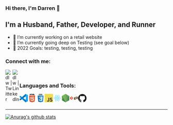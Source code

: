 <!-- See https://www.youtube.com/watch?v=ECuqb5Tv9qI and https://github.com/codeSTACKr/codeSTACKr/blob/master/README.md -->

### Hi there, I'm Darren 👋

## I'm a Husband, Father, Developer, and Runner

- 🔭 I’m currently working on a retail website
- 🌱 I’m currently going deep on Testing (see goal below)
- 🥅 2022 Goals: testing, testing, testing

### Connect with me:

[<img align="left" alt="dlw | Twitter" width="22px" src="https://cdn.jsdelivr.net/npm/simple-icons@v3/icons/twitter.svg" />][twitter]
[<img align="left" alt="dlw | LinkedIn" width="22px" src="https://cdn.jsdelivr.net/npm/simple-icons@v3/icons/linkedin.svg" />][linkedin]

<br />

### Languages and Tools:

<img align="left" alt="Visual Studio Code" width="26px" src="https://raw.githubusercontent.com/github/explore/80688e429a7d4ef2fca1e82350fe8e3517d3494d/topics/visual-studio-code/visual-studio-code.png" />
<img align="left" alt="HTML5" width="26px" src="https://raw.githubusercontent.com/github/explore/80688e429a7d4ef2fca1e82350fe8e3517d3494d/topics/html/html.png" />
<img align="left" alt="CSS3" width="26px" src="https://raw.githubusercontent.com/github/explore/80688e429a7d4ef2fca1e82350fe8e3517d3494d/topics/css/css.png" />
<img align="left" alt="JavaScript" width="26px" src="https://raw.githubusercontent.com/github/explore/80688e429a7d4ef2fca1e82350fe8e3517d3494d/topics/javascript/javascript.png" />
<img align="left" alt="React" width="26px" src="https://raw.githubusercontent.com/github/explore/80688e429a7d4ef2fca1e82350fe8e3517d3494d/topics/react/react.png" />
<img align="left" alt="Node.js" width="26px" src="https://raw.githubusercontent.com/github/explore/80688e429a7d4ef2fca1e82350fe8e3517d3494d/topics/nodejs/nodejs.png" />
<img align="left" alt="Git" width="26px" src="https://raw.githubusercontent.com/github/explore/80688e429a7d4ef2fca1e82350fe8e3517d3494d/topics/git/git.png" />
<img align="left" alt="GitHub" width="26px" src="https://raw.githubusercontent.com/github/explore/78df643247d429f6cc873026c0622819ad797942/topics/github/github.png" />

<br />
<br />

---

<!-- see https://github.com/anuraghazra/github-readme-stats/blob/master/themes/README.md -->

[![Anurag's github stats](https://github-readme-stats.vercel.app/api?username=dwhiteGUK&count_private=true&show_icons=true&theme=great-gatsby)](https://github.com/dwhiteGUK/github-readme-stats)

[website]: https://dlw.me.uk
[twitter]: https://twitter.com/dlw
[linkedin]: https://linkedin.com/in/darrenlwhite
